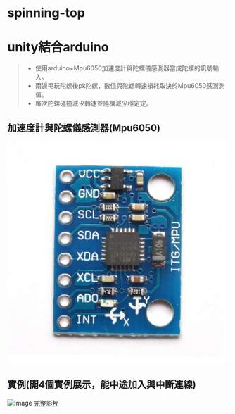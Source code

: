 # spinning-top

# unity結合arduino

> * 使用arduino+Mpu6050加速度計與陀螺儀感測器當成陀螺的訊號輸入。
> * 兩邊甩玩陀螺後pk陀螺，數值與陀螺轉速損耗取決於Mpu6050感測測值。
> * 每次陀螺碰撞減少轉速並隨機減少穩定定。

## 加速度計與陀螺儀感測器(Mpu6050)
![image](https://github.com/zzziwwwei/spinning-top/blob/main/Mpu6050.jpg)

## 實例(開4個實例展示，能中途加入與中斷連線)
![image]()
[完整影片](https://drive.google.com/file/d/1ThbF6pD3_05FYGPYYjKqjQHmnOGtCAG-/view?usp=drive_link)









